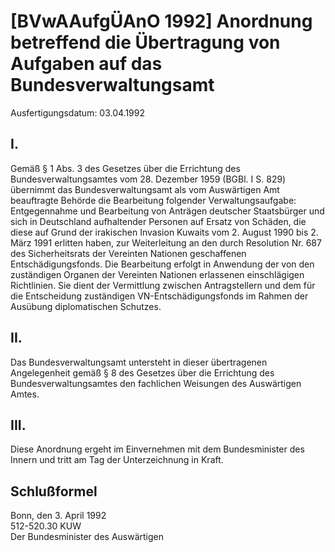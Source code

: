 # [BVwAAufgÜAnO 1992] Anordnung betreffend die Übertragung von Aufgaben auf das Bundesverwaltungsamt

Ausfertigungsdatum: 03.04.1992

 

## I.

Gemäß § 1 Abs. 3 des Gesetzes über die Errichtung des Bundesverwaltungsamtes vom 28. Dezember 1959 (BGBl. I S. 829) übernimmt das Bundesverwaltungsamt als vom Auswärtigen Amt beauftragte Behörde die Bearbeitung folgender Verwaltungsaufgabe:  
Entgegennahme und Bearbeitung von Anträgen deutscher Staatsbürger und sich in Deutschland aufhaltender Personen auf Ersatz von Schäden, die diese auf Grund der irakischen Invasion Kuwaits vom 2. August 1990 bis 2. März 1991 erlitten haben, zur Weiterleitung an den durch Resolution Nr. 687 des Sicherheitsrats der Vereinten Nationen geschaffenen Entschädigungsfonds. Die Bearbeitung erfolgt in Anwendung der von den zuständigen Organen der Vereinten Nationen erlassenen einschlägigen Richtlinien. Sie dient der Vermittlung zwischen Antragstellern und dem für die Entscheidung zuständigen VN-Entschädigungsfonds im Rahmen der Ausübung diplomatischen Schutzes.


## II.

Das Bundesverwaltungsamt untersteht in dieser übertragenen Angelegenheit gemäß § 8 des Gesetzes über die Errichtung des Bundesverwaltungsamtes den fachlichen Weisungen des Auswärtigen Amtes.


## III.

Diese Anordnung ergeht im Einvernehmen mit dem Bundesminister des Innern und tritt am Tag der Unterzeichnung in Kraft.


## Schlußformel

Bonn, den 3. April 1992  
512-520.30 KUW  
Der Bundesminister des Auswärtigen

